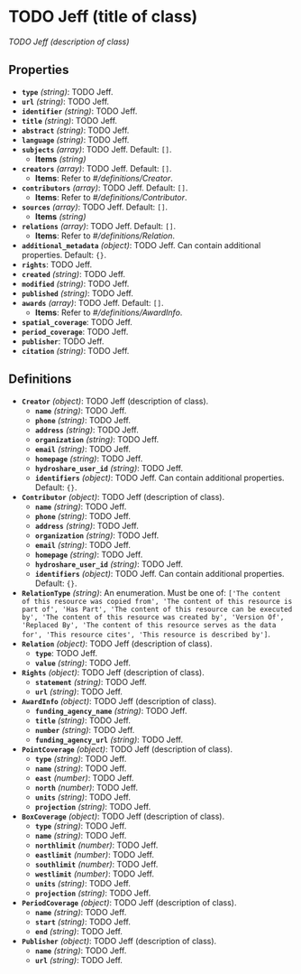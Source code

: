 # TODO Jeff (title of class)

*TODO Jeff (description of class)*

## Properties

- **`type`** *(string)*: TODO Jeff.
- **`url`** *(string)*: TODO Jeff.
- **`identifier`** *(string)*: TODO Jeff.
- **`title`** *(string)*: TODO Jeff.
- **`abstract`** *(string)*: TODO Jeff.
- **`language`** *(string)*: TODO Jeff.
- **`subjects`** *(array)*: TODO Jeff. Default: `[]`.
    - **Items** *(string)*
- **`creators`** *(array)*: TODO Jeff. Default: `[]`.
    - **Items**: Refer to *#/definitions/Creator*.
- **`contributors`** *(array)*: TODO Jeff. Default: `[]`.
    - **Items**: Refer to *#/definitions/Contributor*.
- **`sources`** *(array)*: TODO Jeff. Default: `[]`.
    - **Items** *(string)*
- **`relations`** *(array)*: TODO Jeff. Default: `[]`.
    - **Items**: Refer to *#/definitions/Relation*.
- **`additional_metadata`** *(object)*: TODO Jeff. Can contain additional properties. Default: `{}`.
- **`rights`**: TODO Jeff.
- **`created`** *(string)*: TODO Jeff.
- **`modified`** *(string)*: TODO Jeff.
- **`published`** *(string)*: TODO Jeff.
- **`awards`** *(array)*: TODO Jeff. Default: `[]`.
    - **Items**: Refer to *#/definitions/AwardInfo*.
- **`spatial_coverage`**: TODO Jeff.
- **`period_coverage`**: TODO Jeff.
- **`publisher`**: TODO Jeff.
- **`citation`** *(string)*: TODO Jeff.
## Definitions

- **`Creator`** *(object)*: TODO Jeff (description of class).
    - **`name`** *(string)*: TODO Jeff.
    - **`phone`** *(string)*: TODO Jeff.
    - **`address`** *(string)*: TODO Jeff.
    - **`organization`** *(string)*: TODO Jeff.
    - **`email`** *(string)*: TODO Jeff.
    - **`homepage`** *(string)*: TODO Jeff.
    - **`hydroshare_user_id`** *(string)*: TODO Jeff.
    - **`identifiers`** *(object)*: TODO Jeff. Can contain additional properties. Default: `{}`.
- **`Contributor`** *(object)*: TODO Jeff (description of class).
    - **`name`** *(string)*: TODO Jeff.
    - **`phone`** *(string)*: TODO Jeff.
    - **`address`** *(string)*: TODO Jeff.
    - **`organization`** *(string)*: TODO Jeff.
    - **`email`** *(string)*: TODO Jeff.
    - **`homepage`** *(string)*: TODO Jeff.
    - **`hydroshare_user_id`** *(string)*: TODO Jeff.
    - **`identifiers`** *(object)*: TODO Jeff. Can contain additional properties. Default: `{}`.
- **`RelationType`** *(string)*: An enumeration. Must be one of: `['The content of this resource was copied from', 'The content of this resource is part of', 'Has Part', 'The content of this resource can be executed by', 'The content of this resource was created by', 'Version Of', 'Replaced By', 'The content of this resource serves as the data for', 'This resource cites', 'This resource is described by']`.
- **`Relation`** *(object)*: TODO Jeff (description of class).
    - **`type`**: TODO Jeff.
    - **`value`** *(string)*: TODO Jeff.
- **`Rights`** *(object)*: TODO Jeff (description of class).
    - **`statement`** *(string)*: TODO Jeff.
    - **`url`** *(string)*: TODO Jeff.
- **`AwardInfo`** *(object)*: TODO Jeff (description of class).
    - **`funding_agency_name`** *(string)*: TODO Jeff.
    - **`title`** *(string)*: TODO Jeff.
    - **`number`** *(string)*: TODO Jeff.
    - **`funding_agency_url`** *(string)*: TODO Jeff.
- **`PointCoverage`** *(object)*: TODO Jeff (description of class).
    - **`type`** *(string)*: TODO Jeff.
    - **`name`** *(string)*: TODO Jeff.
    - **`east`** *(number)*: TODO Jeff.
    - **`north`** *(number)*: TODO Jeff.
    - **`units`** *(string)*: TODO Jeff.
    - **`projection`** *(string)*: TODO Jeff.
- **`BoxCoverage`** *(object)*: TODO Jeff (description of class).
    - **`type`** *(string)*: TODO Jeff.
    - **`name`** *(string)*: TODO Jeff.
    - **`northlimit`** *(number)*: TODO Jeff.
    - **`eastlimit`** *(number)*: TODO Jeff.
    - **`southlimit`** *(number)*: TODO Jeff.
    - **`westlimit`** *(number)*: TODO Jeff.
    - **`units`** *(string)*: TODO Jeff.
    - **`projection`** *(string)*: TODO Jeff.
- **`PeriodCoverage`** *(object)*: TODO Jeff (description of class).
    - **`name`** *(string)*: TODO Jeff.
    - **`start`** *(string)*: TODO Jeff.
    - **`end`** *(string)*: TODO Jeff.
- **`Publisher`** *(object)*: TODO Jeff (description of class).
    - **`name`** *(string)*: TODO Jeff.
    - **`url`** *(string)*: TODO Jeff.

